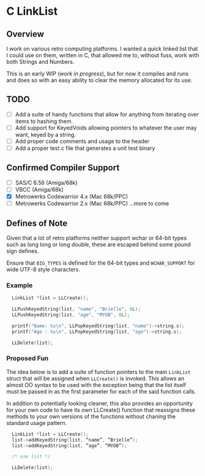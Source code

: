 # C LinkList

## Overview
I work on various retro computing platforms. I wanted a quick linked list that I could use on them, written in C, that allowed me to, without fuss, work with both Strings and Numbers.

This is an early WIP (_work in progress_), but for now it compiles and runs and does so with an easy ability to clear the memory allocated for its use.

## TODO
 - [ ] Add a suite of handy functions that allow for anything from iterating over items to hashing them.
 - [ ] Add support for KeyedVoids allowing pointers to whatever the user may want, keyed by a string.
 - [ ] Add proper code comments and usage to the header
 - [ ] Add a proper test.c file that generates a unit test binary

## Confirmed Compiler Support
 - [ ] SAS/C 6.58 (Amiga/68k)
 - [ ] VBCC (Amiga/68k)
 - [x] Metrowerks Codewarrior 4.x (Mac 68k/PPC)
 - [ ] Metrowerks Codewarrior 2.x (Mac 68k/PPC)
...more to come

## Defines of Note
Given that a lot of retro platforms neither support wchar or 64-bit types such as long long or long double, these are escaped behind some pound sign defines.

Ensure that ```BIG_TYPES``` is defined for the 64-bit types and ```WCHAR_SUPPORT``` for wide UTF-8 style characters.

### Example
```c
  LinkList *list = LLCreate();

  LLPushKeyedString(list, "name", "Brielle", 0L);
  LLPushKeyedString(list, "age", "MYOB", 0L);

  printf("Name: %s\n", LLPopKeyedString(list, "name")->string.s);
  printf("Age : %s\n", LLPopKeyedString(list, "age")->string.s);

  LLDelete(list);
```

### Proposed Fun
The idea below is to add a suite of function pointers to the main `LinkList` struct that will be assigned when `LLCreate()` is invoked.  This allows an almost OO syntax to be used with the exception being that the list itself must be passed in as the first parameter for each of the said function calls. 

In addition to potentially looking cleaner, this also provides an opportunity for your own code to have its own LLCreate() function that reassigns these methods to your own versions of the functions without chaning the standard usage pattern.

```c
  LinkList *list = LLCreate();
  list->addKeyedString(list, “name”, “Brielle”);
  list->addKeyedString(list, “age”, “MYOB”);

  /* use list */

  LLDelete(list);
```
